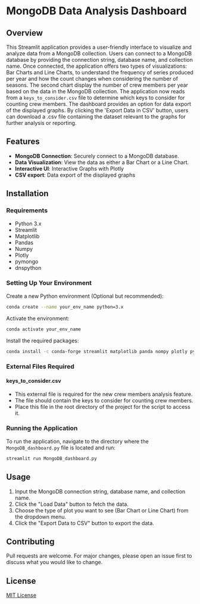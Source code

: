 # MongoDB Data Analysis Dashboard

## Overview

This Streamlit application provides a user-friendly interface to visualize and analyze data from a MongoDB collection. Users can connect to a MongoDB database by providing the connection string, database name, and collection name. Once connected, the application offers two types of visualizations: Bar Charts and Line Charts, to understand the frequency of series produced per year and how the count changes when considering the number of seasons. The second chart display the number of crew members per year based on the data in the MongoDB collection. The application now reads from a `keys_to_consider.csv` file to determine which keys to consider for counting crew members. The dashboard provides an option for data export of the displayed graphs. By clicking the 'Export Data in CSV' button, users can download a .csv file containing the dataset relevant to the graphs for further analysis or reporting.

## Features

- **MongoDB Connection**: Securely connect to a MongoDB database.
- **Data Visualization**: View the data as either a Bar Chart or a Line Chart.
- **Interactive UI**: Interactive Graphs with Plotly
- **CSV export**: Data export of the displayed graphs

## Installation

### Requirements

- Python 3.x
- Streamlit
- Matplotlib
- Pandas
- Numpy
- Plotly
- pymongo
- dnspython

### Setting Up Your Environment

Create a new Python environment (Optional but recommended):

```bash
conda create --name your_env_name python=3.x
```

Activate the environment:

```bash
conda activate your_env_name
```

Install the required packages:

```bash
conda install -c conda-forge streamlit matplotlib panda nompy plotly pymongo dnspython
```
### External Files Required

#### keys_to_consider.csv
- This external file is required for the new crew members analysis feature.
- The file should contain the keys to consider for counting crew members.
- Place this file in the root directory of the project for the script to access it.

### Running the Application

To run the application, navigate to the directory where the `MongoDB_dashboard.py` file is located and run:

```bash
streamlit run MongoDB_dashboard.py
```

## Usage

1. Input the MongoDB connection string, database name, and collection name.
2. Click the "Load Data" button to fetch the data.
3. Choose the type of plot you want to see (Bar Chart or Line Chart) from the dropdown menu.
4. Click the "Export Data to CSV" button to export the data.

## Contributing

Pull requests are welcome. For major changes, please open an issue first to discuss what you would like to change.

## License

[MIT License](https://choosealicense.com/licenses/mit/)

